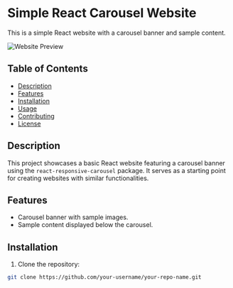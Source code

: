 # Simple React Carousel Website

This is a simple React website with a carousel banner and sample content.

![Website Preview](screenshot.png)

## Table of Contents

- [Description](#description)
- [Features](#features)
- [Installation](#installation)
- [Usage](#usage)
- [Contributing](#contributing)
- [License](#license)

## Description

This project showcases a basic React website featuring a carousel banner using the `react-responsive-carousel` package. It serves as a starting point for creating websites with similar functionalities.

## Features

- Carousel banner with sample images.
- Sample content displayed below the carousel.

## Installation

1. Clone the repository:

```bash
git clone https://github.com/your-username/your-repo-name.git
